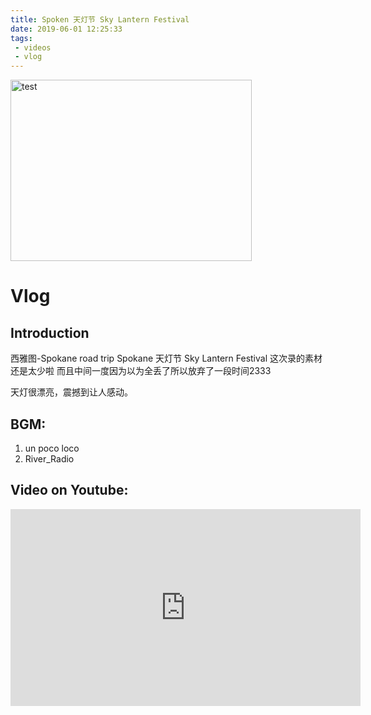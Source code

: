 ```yaml
---
title: Spoken 天灯节 Sky Lantern Festival 
date: 2019-06-01 12:25:33
tags: 
 - videos
 - vlog
---
```


<img src="https://personal-bucket-prod.s3-us-west-2.amazonaws.com/videos/spoken_cover.jpg" width = "386" height = "290" alt="test"/>

<!-- more -->

# Vlog
## Introduction
西雅图-Spokane road trip 
Spokane 天灯节 Sky Lantern Festival
这次录的素材还是太少啦
而且中间一度因为以为全丢了所以放弃了一段时间2333

天灯很漂亮，震撼到让人感动。

## BGM: 
1. un poco loco
2. River_Radio

## Video on Youtube:

<iframe width="560" height="315" src="https://www.youtube.com/embed/o8kswNyah2I" frameborder="0" allow="accelerometer; autoplay; encrypted-media; gyroscope; picture-in-picture" allowfullscreen></iframe>